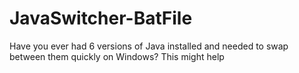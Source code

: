 # JavaSwitcher-BatFile
Have you ever had 6 versions of Java installed and needed to swap between them quickly on Windows? This might help
